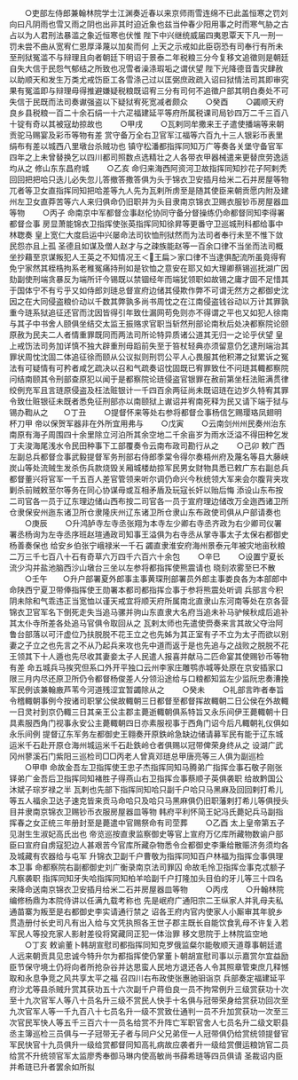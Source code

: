 <!-- { "loadSidebar": true } -->
　　○吏部左侍郎兼翰林院学士江渊奏近春以来京师雨雪连绵不已此盖恒寒之罚刘向曰凡阴雨也雪又雨之阴也出非其时迫近象也兹当仲春少阳用事之时而寒气胁之古占以为人君刑法暴滥之象近恒寒也伏惟  陛下中兴继统威届四夷恩覃天下凡一刑一罚未尝不曲从宽宥仁恩厚泽蔑以加矣而何  上天之示戒如此臣窃恐有司奉行有所未至刑狱冤滥不与辩理且向者朝廷下明诏于景泰二年税粮三分今复移文追徵则是朝廷自失大信于民怨气郁结之所致也况雪者澡涤瑕垢之谓伏望  陛下光降德音眚灾肆赦以助顺天和发生万类尤戒饬臣工各雪涤己过以匡弼庶政疏入诏曰狱情法司其即审究果有冤滥即与辩理毋得推避嫌疑税粮既诏宥三分有司何不追徵户部其明白奏处不可失信于民既而法司奏谳强盗以下疑狱宥死宽减者颇众
　　○癸酉
　　○蠲顺天府良乡县税粮一百二十余石绢一十六疋福建延平等府所属税课司局钞四万二千三百八十锭有奇以其被寇劫掠故也
　　○甲戌
　　○瓦剌同牟撒来王子遣使播端等来朝贡驼马赐宴及彩币等物有差  赏守备万全右卫官军江福等六百九十三人银彩币表里绢布有差以城西八里墩台杀贼功也  镇守松潘都指挥同知万广等奏各关堡守备官军四年之上未曾替换乞以四川都司照数点选精壮之人各带衣甲器械遣来更替庶劳逸适均从之  修山东东昌府城
　　○乙亥  命归来海西阿资河卫故指挥同知抄花子阿剌秃回回把把哈只迭儿必失忽儿答撤答撒答俱为头于锦衣卫安插月给米二石并房屋等物  兀者等卫女直指挥同知把哈差等九人先为瓦剌所虏至是随其使臣来朝贡愿内附及建州左卫女直莽苦等六人来归俱命仍旧职并为头目隶南京锦衣卫赐衣服钞币房屋器皿等物
　　○丙子  命南京中军都督佥事赵伦协同守备分督操练仍命都督同知李得署都督佥事  房显萧能锦衣卫指挥使张英指挥同知徐昇等更番守卫巡城刑科都给事中林聦奏  皇上宽仁大度启运中兴屡命法司钦恤刑狱然而为法司者奉行未至不惟下敛民怨亦且上孤  圣德且如谋及僧人赵才与之疎族能赵等一百余口律不当坐而法司概坐抄藉至京谋叛犯人王英之不知情况王＜王扁＞家口律不当逮俱配流所虽竟得宥免宁家然其桎梏拘系老稚冤痛持刑如是钦恤之意安在耶又如大理卿蔡锡巡抚湖广因劾副使刑端贪暴反为端所讦今锡既以禁锢经年而端犹领职如故锡之庸才固不足惜其于国体宁不有亏乎又如侍郎刘琏总督宣府边储其侵欺作弊不可谓无然方之都御史沈因之在大同侵盗粮价动以千数其弊孰多尚书周忱之在江南侵盗钱谷动以万计其罪孰重今琏系狱追征还官而沈因皆得引年致仕漏网苟免则亦不得谓之平也又如犯人徐南与其子中书舍人颐俱坐结交太监王振赂求官职当斩然刑部论南秋后处决都察院论颐原赦为民夫二人者情重罪既同而两法司所论特异质诸公道其无归一之论乎伏望  皇上戒饬法司务加详慎不独大辟重刑毋蹈前失至于笞杖轻典亦须留意仍乞逮刑端治其罪状周忱沈固二体追征徐而颐从公议拟则刑罚公平人心畏服其他积滞之狱累诉之冤法有可疑情有可矜者咸乞疏决以召和气疏奏诏忱固既已宥罪致仕不问琏其輙都察院问结南颐其令刑部查原犯以闻于是都察院论琏侵盗官银罪在赦前第坐枉法赃满贯律绞例充军且言琏原侵盗及枉法赃银计一千四百余两征尚未既诏琏在边岁久特宥其罪令致仕赃银征未既者悉免征刑部亦以南颐狱上谳诏并宥南死释为民又请下端于狱与锡办鞫从之　　○丁丑
　　○提督怀来等处右参将都督佥事杨信乞赐璎珞凤翅明杯刀甲  帝以保贺军器非在外所宜用弗与
　　○戊寅
　　○云南剑州州民奏州治东南原有海子周围四十余里除立河泊所其余空地二千余亩岁为雨水泛溢不得田种乞发丁夫浚海尾浅水令民田种事下工部覆奏令云南布政司勘行从之
　　○己卯  敕广西左副总兵都督佥事武毅提督军务刑部右侍郎季棠令得尔奏梧州府及蔑名等县大藤峡炭山等处流贼生发杀伤兵款烧毁关厢城楼劫掠军民男女财物具悉已敕广东右副总兵都督董兴将官军一千五百人差官管领来听尔调仍命兴今秋统领大军来会尔腹背夹攻剿杀前贼敕至尔等务在同心协谋毋或互相矛盾及玩寇长奸以贻后悔  添设山东布按二司官各一员于辽东理边储山西布按二司官各一员于宣府理边储改万全迤西诸卫所仓隶保安州迤东诸卫所仓隶隆庆州辽东诸卫所仓隶山东布政使司俱从户部请奏也
　　○庚辰
　　○升鸿胪寺左寺丞张翔为本寺左少卿右寺丞齐政为右少卿司仪署署丞杨询为左寺丞序班赵瑄通政司知事王溢俱为右寺丞从掌寺事太子太保右都御史杨善奏保也  给安乡伯张宁峨禄米一千石  蠲直隶淮安府海州景泰元年被灾地亩秋粮二万三千七百八十石有奇草六万四千六百六十余包
　　○辛巳
　　○设置宁夏长流少沟并盐池脑西沙山墩台三坐以左参将都指挥使熊震请也  晓刻浓雾至巳不散
　　○壬午　　○升户部署夏外郎事主事黄琛刑部署员外郎主事娄良各为本部郎中  命陕西宁夏卫带俸指挥使王勋署本都司都指挥佥事于参将熊震处听调  兵部言今积阴未除和气乖违正当宽恤以谨天戒宜将顺天府所属南北直隶山东河南等处在京各营锦衣卫官军名下倒死走失当追马骡并驹山东直隶大名府当追未补马驴候秋成后追补其太仆寺所差各处追马官俱令取回从之  瓦剌太师也先遣使赍奏来言其故父夺治阿鲁台部落以可汗虚位乃扶脱脱不花王立之也先姊为其正室有子不立为太子而欲以别妻之子立之也先言之不从乃起兵来攻也先中道而返于是也先追与之战败之脱脱不花王领其下十人遁也先尽收其妻妾太子人民遣人报喜并献马二匹命宴其使赐钞币等物有差  命五城兵马挨究但系口外开平独口云州李家庄雕鹗赤城等处原在京安插家口限三月内尽还原卫所仍令都督杨俊差人分领沿途给与口粮都知监左少监阮忠奏漕挽军民例该兼翰廒芦苇今河道残涩宜暂蠲除从之
　　○癸未
　　○礼部言昨者奉旨令稽輙朝事例今按诸司职掌公侯故輙朝三日都督至都督挥故輙朝二日公侯在外故輙一日灵衬到京仍輙三日其亲王公主郡主薨逝輙朝俱系特旨又永乐间伊王薨輙朝十日具素服西角门视事永安公主薨輙朝四日亦素服视事于西角门诏今后凡輙朝礼仪俱如永乐间例  提督辽东军务左都御史王翱奏开原鉄岭急缺边储请募军民有能于辽东城运米千石赴开原仓海州城运米千石赴鉄岭仓者俱赐以冠带俾荣身终从之  设湖广武冈州蓼溪石门紫阳三巡检司□□丙老人曾真邓琏总甲唐亮等三人俱为副巡检
　　○甲申  命故金吾左卫指挥使王忠子杰指挥同知马腾弟广指挥佥事石敬子刚张铎弟广金吾后卫指挥同知褚胜子得燕山右卫指挥佥事蔡顺子英俱袭职  给故黔国公沐斌子琮岁禄之半  瓦剌也先部下指挥同知哈只副千户哈只马黑麻及回回剌打希儿等五人福余卫达子速克皆来贡马命哈只及哈只马黑麻俱仍旧职藩剌打希儿等俱授头目并隶南京锦衣卫赐钞币衣服房屋器皿等物  韩府平利怀简王妃冯氏薨妃兵马副指挥春之女正统三年册封至是薨遣中官赐祭命有司茔葬
　　○乙酉  太上皇帝第五子见澍生生淑妃高氏出也  帝览巡按直隶监察御史等官上宣府万亿库所藏物数谕户部臣曰宣府自虏寇犯边人甚艰苦今官库所藏杂物悉令佥都御史李秉给散赈济务须均各及城藏有农器给与屯军  升锦衣卫副千户曹敬为指挥同知百户林福为指挥佥事俱理本卫事  命都察院右副都御史刘广衡录南京法司罪囚  命故毛怜卫指挥佥事克忒额子凡察袭职  指挥同知牙失哈指挥同知柏羊哈副千户打隆加头目伯的牙儿等三十四名来降命送南京锦衣卫安插月给米二石并房屋器皿等物
　　○丙戌
　　○升翰林院编修杨鼎为本院侍讲以任满九载考称也  先是岷府广通阳宗二王纵家人并乳母夫私通苗寨为叛至是右都御史李实请通行禁之  诏各王府内官内使家人小厮审其年貌乡贯造册付长史司凡有出入给与文凭执照各王世子郡主既长自能饮食乳母不许复入若军民人等投充家人影射差役将窝藏同正犯一体治罪  移文思院于上林院监空地
　　○丁亥  敕谕董卜韩胡宣慰司都指挥同知克罗俄监粲尔能敬顺天道尊事朝廷遣人远来朝贡具见忠诚今特升尔为都指挥使仍掌董卜朝胡宣慰司事以示嘉赏尔宜益励臣节保守境土仍将向者所抢杂谷并达思蛮人民地方退还各人令其照章管束庶几释憾取和永息争竞之风共享太平之福  召四川右布政使张惠驰驲诣京  兵部奏定福建延平府沙尤等县杀贼升赏其获功五十六次副千户蒋伯良一员不拘常例升三级赏获功十次至十九次官军人等八十员名升三级不赏民人快手十名俱与冠带荣身给赏获功回次至九次官军人等一千九百八十七员名升一级不赏致仕通判一员不升加赏获功一次至三次官民军快人等五千三百六十一员名给赏不升阵亡军职官舍人七员名升二级文职县丞主簿巡检三员俱与一子冠带无子者与同户父兄弟侄一人冠带俱仍给赏统领提督官军民快官十九员俱升一级给赏都督同知高礼病故应袭者升一级给赏儧运粮饷官二员给赏不升统领官军太监廖秀奉御马琳内使高敏尚书薛希琏等四员俱请  圣裁诏内臣并希琏已升者罢余如所拟
